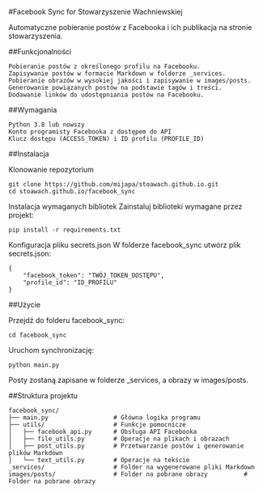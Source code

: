#Facebook Sync for Stowarzyszenie Wachniewskiej

Automatyczne pobieranie postów z Facebooka i ich publikacja na stronie stowarzyszenia.

##Funkcjonalności

    Pobieranie postów z określonego profilu na Facebooku.
    Zapisywanie postów w formacie Markdown w folderze _services.
    Pobieranie obrazów w wysokiej jakości i zapisywanie w images/posts.
    Generowanie powiązanych postów na podstawie tagów i treści.
    Dodawanie linków do udostępniania postów na Facebooku.

##Wymagania

    Python 3.8 lub nowszy
    Konto programisty Facebooka z dostępem do API
    Klucz dostępu (ACCESS_TOKEN) i ID profilu (PROFILE_ID)

##Instalacja

Klonowanie repozytorium

    git clone https://github.com/mijapa/stoawach.github.io.git
    cd stoawach.github.io/facebook_sync

Instalacja wymaganych bibliotek Zainstaluj biblioteki wymagane przez projekt:

    pip install -r requirements.txt

Konfiguracja pliku secrets.json W folderze facebook_sync utwórz plik secrets.json:

    {
        "facebook_token": "TWÓJ_TOKEN_DOSTĘPU",
        "profile_id": "ID_PROFILU"
    }

##Użycie

Przejdź do folderu facebook_sync:

    cd facebook_sync

Uruchom synchronizację:

    python main.py

Posty zostaną zapisane w folderze _services, a obrazy w images/posts.

##Struktura projektu

    facebook_sync/
    ├── main.py                  # Główna logika programu
    ├── utils/                   # Funkcje pomocnicze
    │   ├── facebook_api.py      # Obsługa API Facebooka
    │   ├── file_utils.py        # Operacje na plikach i obrazach
    │   ├── post_utils.py        # Przetwarzanie postów i generowanie plików Markdown
    │   └── text_utils.py        # Operacje na tekście
    _services/                   # Folder na wygenerowane pliki Markdown
    images/posts/                # Folder na pobrane obrazy          # Folder na pobrane obrazy
